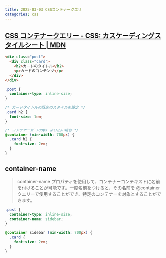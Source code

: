 ```yaml
---
title: 2025-03-03 CSSコンテナークエリ
categories: css
---
```


## [CSS コンテナークエリー - CSS: カスケーディングスタイルシート | MDN](https://developer.mozilla.org/ja/docs/Web/CSS/CSS_containment/Container_queries)

```html
<div class="post">
  <div class="card">
    <h2>カードのタイトル</h2>
    <p>カードのコンテンツ</p>
  </div>
</div>
```


```css
.post {
  container-type: inline-size;
}

/* カードタイトルの既定のスタイルを設定 */
.card h2 {
  font-size: 1em;
}

/* コンテナーが 700px より広い場合 */
@container (min-width: 700px) {
  .card h2 {
    font-size: 2em;
  }
}
```

## container-name

>  container-name プロパティを使用して、コンテナーコンテキストに名前を付けることが可能です。一度名前をつけると、その名前を @container クエリーで使用することができ、特定のコンテナーを対象とすることができます。

```css
.post {
  container-type: inline-size;
  container-name: sidebar;
}

@container sidebar (min-width: 700px) {
  .card {
    font-size: 2em;
  }
}
```
